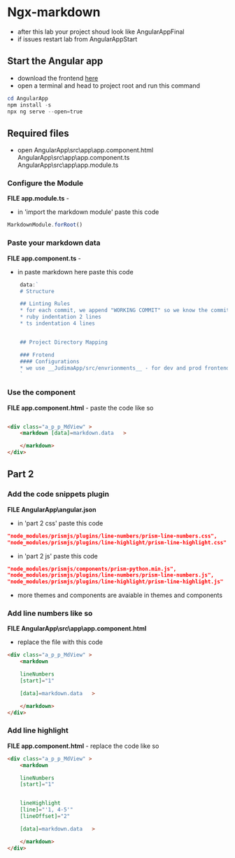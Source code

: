 
# Ngx-markdown
* after this lab your project shoud look like AngularAppFinal
* if issues restart lab from AngularAppStart

## Start the Angular app
* download the frontend [here](https://downgit.github.io/#/home?url=https://github.com/WindMillCode/custom_vids/tree/master/ngx-markdown-part-2
)
* open a terminal and head to project root and run this command
```ps1
cd AngularApp
npm install -s
npx ng serve --open=true
```


## Required files
* open
AngularApp\src\app\app.component.html
AngularApp\src\app\app.component.ts
AngularApp\src\app\app.module.ts


### Configure the Module

__FILE app.module.ts__ -

* in 'import the markdown module' paste this code
```ts
MarkdownModule.forRoot()
```

### Paste your markdown data
__FILE app.component.ts__ -

* in paste markdown here paste this code

```ts
	data:`
	# Structure

	## Linting Rules
	* for each commit, we append "WORKING COMMIT" so we know the commit is free of bugs
	* ruby indentation 2 lines
	* ts indentation 4 lines


	## Project Directory Mapping

	### Frotend
	#### Configurations
	* we use __JudimaApp/src/envrionments__ - for dev and prod frontend configurations we includes configuations for features in the app
	`
```

### Use the component

__FILE app.component.html__ -
paste the code like so
```html

<div class="a_p_p_MdView" >
    <markdown [data]=markdown.data   >

    </markdown>
</div>


```
## Part 2
### Add the code snippets plugin
__FILE AngularApp\angular.json__
* in 'part 2 css' paste this code
```json
"node_modules/prismjs/plugins/line-numbers/prism-line-numbers.css",
"node_modules/prismjs/plugins/line-highlight/prism-line-highlight.css"
```

* in  'part 2 js' paste this code
```json
"node_modules/prismjs/components/prism-python.min.js",
"node_modules/prismjs/plugins/line-numbers/prism-line-numbers.js",
"node_modules/prismjs/plugins/line-highlight/prism-line-highlight.js"
```

* more themes and components are avaiable in themes and components


### Add line numbers like so
__FILE AngularApp\src\app\app.component.html__

* replace the file with this code
```html
<div class="a_p_p_MdView" >
    <markdown

    lineNumbers
    [start]="1"

    [data]=markdown.data   >

    </markdown>
</div>

```

### Add line highlight
__FILE app.component.html__ -
replace the code like so
```html
<div class="a_p_p_MdView" >
    <markdown

    lineNumbers
    [start]="1"


    lineHighlight
    [line]="'1, 4-5'"
    [lineOffset]="2"

    [data]=markdown.data   >

    </markdown>
</div>

```
